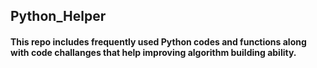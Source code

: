 ## Python_Helper
#### This repo includes frequently used Python codes and functions along with code challanges that help improving algorithm building ability.
